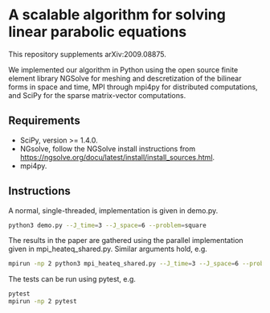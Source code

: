# A scalable algorithm for solving linear parabolic equations
This repository supplements arXiv:2009.08875.

We implemented our algorithm in Python using the open source finite element
library NGSolve for meshing and descretization of the bilinear forms in space
and time, MPI through mpi4py for distributed computations, and SciPy for the
sparse matrix-vector computations.

## Requirements
- SciPy, version >= 1.4.0.
- NGsolve, follow the NGSolve install instructions from https://ngsolve.org/docu/latest/install/install_sources.html.
- mpi4py.

## Instructions
A normal, single-threaded, implementation is given in demo.py.
```bash
python3 demo.py --J_time=3 --J_space=6 --problem=square
```

The results in the paper are gathered using the parallel implementation
given in mpi_heateq_shared.py. Similar arguments hold, e.g.
```bash
mpirun -np 2 python3 mpi_heateq_shared.py --J_time=3 --J_space=6 --problem=square
```

The tests can be run using pytest, e.g.
```bash
pytest
mpirun -np 2 pytest
```
